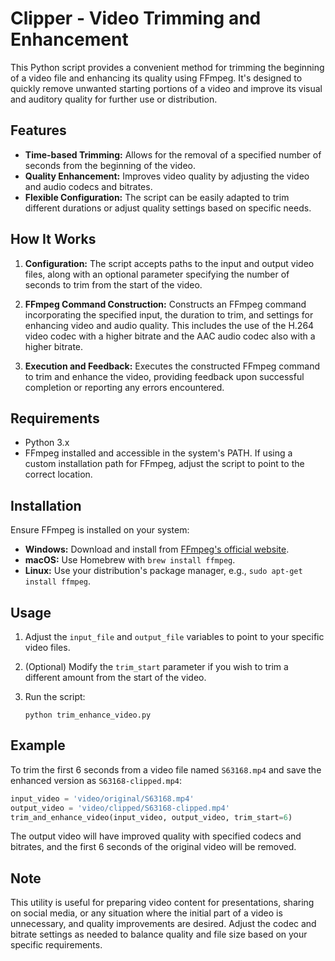 # Clipper - Video Trimming and Enhancement

This Python script provides a convenient method for trimming the beginning of a video file and enhancing its quality using FFmpeg. It's designed to quickly remove unwanted starting portions of a video and improve its visual and auditory quality for further use or distribution.

## Features

- **Time-based Trimming:** Allows for the removal of a specified number of seconds from the beginning of the video.
- **Quality Enhancement:** Improves video quality by adjusting the video and audio codecs and bitrates.
- **Flexible Configuration:** The script can be easily adapted to trim different durations or adjust quality settings based on specific needs.

## How It Works

1. **Configuration:** The script accepts paths to the input and output video files, along with an optional parameter specifying the number of seconds to trim from the start of the video.

2. **FFmpeg Command Construction:** Constructs an FFmpeg command incorporating the specified input, the duration to trim, and settings for enhancing video and audio quality. This includes the use of the H.264 video codec with a higher bitrate and the AAC audio codec also with a higher bitrate.

3. **Execution and Feedback:** Executes the constructed FFmpeg command to trim and enhance the video, providing feedback upon successful completion or reporting any errors encountered.

## Requirements

- Python 3.x
- FFmpeg installed and accessible in the system's PATH. If using a custom installation path for FFmpeg, adjust the script to point to the correct location.

## Installation

Ensure FFmpeg is installed on your system:
- **Windows:** Download and install from [FFmpeg's official website](https://ffmpeg.org/download.html).
- **macOS:** Use Homebrew with `brew install ffmpeg`.
- **Linux:** Use your distribution's package manager, e.g., `sudo apt-get install ffmpeg`.

## Usage

1. Adjust the `input_file` and `output_file` variables to point to your specific video files.

2. (Optional) Modify the `trim_start` parameter if you wish to trim a different amount from the start of the video.

3. Run the script:
   ```
   python trim_enhance_video.py
   ```

## Example

To trim the first 6 seconds from a video file named `S63168.mp4` and save the enhanced version as `S63168-clipped.mp4`:

```python
input_video = 'video/original/S63168.mp4'
output_video = 'video/clipped/S63168-clipped.mp4'
trim_and_enhance_video(input_video, output_video, trim_start=6)
```

The output video will have improved quality with specified codecs and bitrates, and the first 6 seconds of the original video will be removed.

## Note

This utility is useful for preparing video content for presentations, sharing on social media, or any situation where the initial part of a video is unnecessary, and quality improvements are desired. Adjust the codec and bitrate settings as needed to balance quality and file size based on your specific requirements.